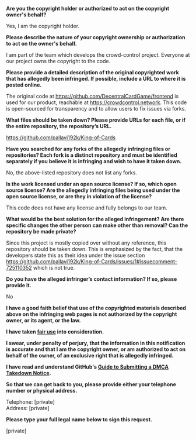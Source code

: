**Are you the copyright holder or authorized to act on the copyright owner's behalf?**

Yes, I am the copyright holder.

**Please describe the nature of your copyright ownership or authorization to act on the owner's behalf.**

I am part of the team which develops the crowd-control project. Everyone at our project owns the copyright to the code.

**Please provide a detailed description of the original copyrighted work that has allegedly been infringed. If possible, include a URL to where it is posted online.**

The original code at https://github.com/DecentralCardGame/frontend is used for our product, reachable at https://crowdcontrol.network. This code is open-sourced for transparency and to allow users to fix issues via forks.

**What files should be taken down? Please provide URLs for each file, or if the entire repository, the repository’s URL.**

https://github.com/pallavi192k/King-of-Cards

**Have you searched for any forks of the allegedly infringing files or repositories? Each fork is a distinct repository and must be identified separately if you believe it is infringing and wish to have it taken down.**

No, the above-listed repository does not list any forks.

**Is the work licensed under an open source license? If so, which open source license? Are the allegedly infringing files being used under the open source license, or are they in violation of the license?**

This code does not have any license and fully belongs to our team.

**What would be the best solution for the alleged infringement? Are there specific changes the other person can make other than removal? Can the repository be made private?**

Since this project is mostly copied over without any reference, this repository should be taken down. This is emphasized by the fact, that the developers state this as their idea under the issue section https://github.com/pallavi192k/King-of-Cards/issues/1#issuecomment-725110352 which is not true.

**Do you have the alleged infringer’s contact information? If so, please provide it.**

No

**I have a good faith belief that use of the copyrighted materials described above on the infringing web pages is not authorized by the copyright owner, or its agent, or the law.**

**I have taken <a href="https://www.lumendatabase.org/topics/22">fair use</a> into consideration.**

**I swear, under penalty of perjury, that the information in this notification is accurate and that I am the copyright owner, or am authorized to act on behalf of the owner, of an exclusive right that is allegedly infringed.**

**I have read and understand GitHub's <a href="https://docs.github.com/articles/guide-to-submitting-a-dmca-takedown-notice/">Guide to Submitting a DMCA Takedown Notice</a>.**

**So that we can get back to you, please provide either your telephone number or physical address.**

Telephone: [private]  
Address: [private]

**Please type your full legal name below to sign this request.**

[private]
